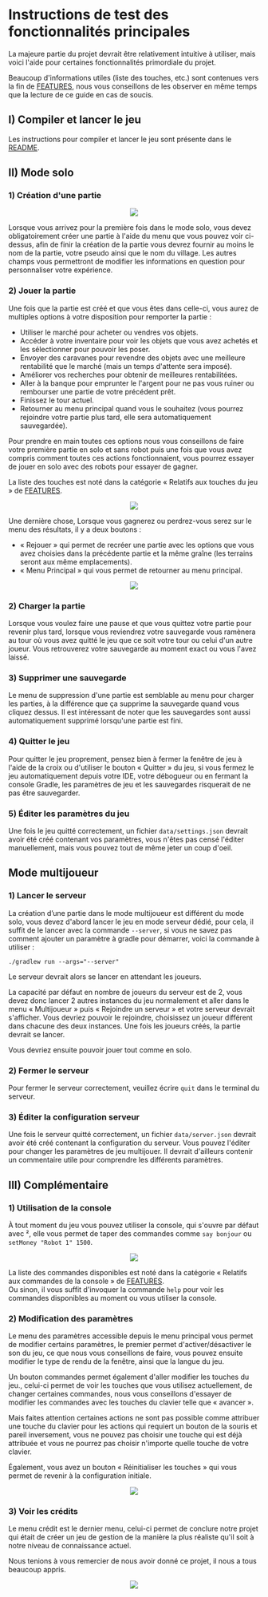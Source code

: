 # Instructions de test des fonctionnalités principales

La majeure partie du projet devrait être relativement intuitive à utiliser, mais voici l'aide pour certaines
fonctionnalités primordiale du projet.

Beaucoup d'informations utiles (liste des touches, etc.) sont contenues vers la fin de [FEATURES](FEATURES.md), nous
vous conseillons de les observer en même temps que la lecture de ce guide en cas de soucis.

## I) Compiler et lancer le jeu

Les instructions pour compiler et lancer le jeu sont présente dans le [README](README.md).

## II) Mode solo

### 1) Création d'une partie

<div align="center">
  <img src="images/instructions1.png" style="image-rendering: pixelated; image-rendering: -moz-crisp-edges; image-rendering: crisp-edges;">
</div>

Lorsque vous arrivez pour la première fois dans le mode solo, vous devez obligatoirement créer une partie à l'aide du
menu que vous pouvez voir ci-dessus, afin de finir la création de la partie vous devrez fournir au moins le nom de la
partie, votre pseudo ainsi que le nom du village. Les autres champs vous permettront de modifier les informations en
question pour personnaliser votre expérience.

### 2) Jouer la partie

Une fois que la partie est créé et que vous êtes dans celle-ci, vous aurez de multiples options à votre disposition pour
remporter la partie :

- Utiliser le marché pour acheter ou vendres vos objets.
- Accéder à votre inventaire pour voir les objets que vous avez achetés et les sélectionner pour pouvoir les poser.
- Envoyer des caravanes pour revendre des objets avec une meilleure rentabilité que le marché (mais un temps d'attente
  sera imposé).
- Améliorer vos recherches pour obtenir de meilleures rentabilitées.
- Aller à la banque pour emprunter le l'argent pour ne pas vous ruiner ou rembourser une partie de votre précédent prêt.
- Finissez le tour actuel.
- Retourner au menu principal quand vous le souhaitez (vous pourrez rejoindre votre partie plus tard, elle sera
  automatiquement sauvegardée).
  
Pour prendre en main toutes ces options nous vous conseillons de faire votre première partie en solo et sans robot
puis une fois que vous avez compris comment toutes ces actions fonctionnaient, vous pourrez essayer de jouer en solo
avec des robots pour essayer de gagner.

La liste des touches est noté dans la catégorie « Relatifs aux touches du jeu » de [FEATURES](FEATURES.md).

<div align="center">
  <img src="images/screenshot1.png" style="image-rendering: pixelated; image-rendering: -moz-crisp-edges; image-rendering: crisp-edges;">
</div>

Une dernière chose, Lorsque vous gagnerez ou perdrez-vous serez sur le menu des résultats, il y a deux boutons :
- « Rejouer » qui permet de recréer une partie avec les options que vous avez choisies dans la précédente partie
        et la même graîne (les terrains seront aux même emplacements).
- « Menu Principal » qui vous permet de retourner au menu principal.

<div align="center">
  <img src="images/instructions2.png" style="image-rendering: pixelated; image-rendering: -moz-crisp-edges; image-rendering: crisp-edges;">
</div>

### 2) Charger la partie
   
Lorsque vous voulez faire une pause et que vous quittez votre partie pour revenir plus tard, lorsque vous reviendrez
votre sauvegarde vous ramènera au tour où vous avez quitté le jeu que ce soit votre tour ou celui d'un autre joueur.
Vous retrouverez votre sauvegarde au moment exact ou vous l'avez laissé.

### 3) Supprimer une sauvegarde
   
Le menu de suppression d'une partie est semblable au menu pour charger les parties, à la différence que ça supprime la
sauvegarde quand vous cliquez dessus. Il est intéressant de noter que les sauvegardes sont aussi automatiquement
supprimé lorsqu'une partie est fini.

### 4) Quitter le jeu

Pour quitter le jeu proprement, pensez bien à fermer la fenêtre de jeu à l'aide de la croix ou d'utiliser le bouton
« Quitter » du jeu, si vous fermez le jeu automatiquement depuis votre IDE, votre débogueur ou en fermant la console
Gradle, les paramètres de jeu et les sauvegardes risquerait de ne pas être sauvegarder.

### 5) Éditer les paramètres du jeu

Une fois le jeu quitté correctement, un fichier `data/settings.json` devrait avoir été créé contenant vos paramètres,
vous n'êtes pas censé l'éditer manuellement, mais vous pouvez tout de même jeter un coup d'oeil.

## Mode multijoueur

### 1) Lancer le serveur

La création d’une partie dans le mode multijoueur est différent du mode solo, vous devez d'abord lancer le jeu en mode
serveur dédié, pour cela, il suffit de le lancer avec la commande `--server`, si vous ne savez pas comment ajouter
un paramètre à gradle pour démarrer, voici la commande à utiliser :

```
./gradlew run --args="--server"
```

Le serveur devrait alors se lancer en attendant les joueurs.

La capacité par défaut en nombre de joueurs du serveur est de 2, vous devez donc lancer 2 autres instances du jeu
normalement et aller dans le menu « Multijoueur » puis « Rejoindre un serveur » et votre serveur devrait s'afficher.
Vous devriez pouvoir le rejoindre, choisissez un joueur différent dans chacune des deux instances. Une fois les joueurs
créés, la partie devrait se lancer.

Vous devriez ensuite pouvoir jouer tout comme en solo.

### 2) Fermer le serveur

Pour fermer le serveur correctement, veuillez écrire `quit` dans le terminal du serveur.

### 3) Éditer la configuration serveur

Une fois le serveur quitté correctement, un fichier `data/server.json` devrait avoir été créé contenant la configuration
du serveur. Vous pouvez l'éditer pour changer les paramètres de jeu multijouer. Il devrait d'ailleurs contenir un
commentaire utile pour comprendre les différents paramètres.

## III) Complémentaire

### 1) Utilisation de la console

À tout moment du jeu vous pouvez utiliser la console, qui s'ouvre par défaut avec ², elle vous permet de taper des
commandes comme `say bonjour` ou `setMoney "Robot 1" 1500`.

<div align="center">
  <img src="images/instructions3.png" style="image-rendering: pixelated; image-rendering: -moz-crisp-edges; image-rendering: crisp-edges;">
</div>

La liste des commandes disponibles est noté dans la catégorie « Relatifs aux commandes de la console » de [FEATURES](FEATURES.md).  
Ou sinon, il vous suffit d'invoquer la commande `help` pour voir les commandes disponibles au moment ou vous utiliser la console.

### 2) Modification des paramètres

Le menu des paramètres accessible depuis le menu principal vous permet de modifier certains paramètres, le premier
permet d'activer/désactiver le son du jeu, ce que nous vous conseillons de faire, vous pouvez ensuite modifier le type
de rendu de la fenêtre, ainsi que la langue du jeu.

Un bouton commandes permet également d'aller modifier les touches du jeu., celui-ci permet de voir les touches que vous
utilisez actuellement, de changer certaines commandes, nous vous conseillons d'essayer de modifier les commandes avec
les touches du clavier telle que « avancer ».

Mais faites attention certaines actions ne sont pas possible comme attribuer une touche du clavier pour les actions
qui requiert un bouton de la souris et pareil inversement, vous ne pouvez pas choisir une touche qui est déjà attribuée
et vous ne pourrez pas choisir n'importe quelle touche de votre clavier.

Également, vous avez un bouton « Réinitialiser les touches » qui vous permet de revenir à la configuration initiale.

<div align="center">
  <img src="images/instructions4.png" style="image-rendering: pixelated; image-rendering: -moz-crisp-edges; image-rendering: crisp-edges;">
</div>

### 3) Voir les crédits

Le menu crédit est le dernier menu, celui-ci permet de conclure notre projet qui était de créer un jeu de gestion de
la manière la plus réaliste qu'il soit à notre niveau de connaissance actuel.

Nous tenions à vous remercier de nous avoir donné ce projet, il nous a tous beaucoup appris.

<div align="center">
  <img src="images/instructions5.png" style="image-rendering: pixelated; image-rendering: -moz-crisp-edges; image-rendering: crisp-edges;">
</div>
